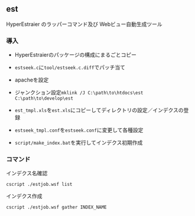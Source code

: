 
## est

HyperEstraier のラッパーコマンド及び Webビュー自動生成ツール

### 導入

 - HyperEstraierのパッケージの構成にまるごとコピー
 - ``estseek.c``に``tool/estseek.c.diff``でパッチ当て
 - apacheを設定
 - ジャンクション設定``mklink /J C:\path\to\htdocs\est C:\path\to\develop\est``

 - ``est_tmpl.xls``を``est.xls``にコピーしてディレクトリの設定／インデクスの登録
 - ``estseek_tmpl.conf``を``estseek.conf``に変更して各種設定
 - ``script/make_index.bat``を実行してインデクス初期作成

### コマンド

インデクス名確認

    cscript ./estjob.wsf list

インデクス作成

    cscript ./estjob.wsf gather INDEX_NAME

